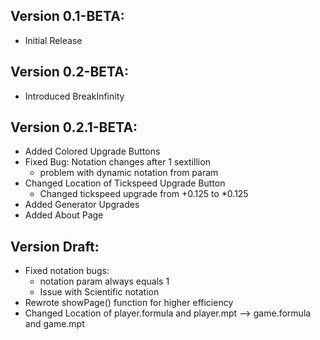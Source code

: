 ## Version 0.1-BETA:
* Initial Release

## Version 0.2-BETA:
* Introduced BreakInfinity

## Version 0.2.1-BETA:
* Added Colored Upgrade Buttons
* Fixed Bug: Notation changes after 1 sextillion
    * problem with dynamic notation from param
* Changed Location of Tickspeed Upgrade Button
    * Changed tickspeed upgrade from +0.125 to *0.125
* Added Generator Upgrades
* Added About Page

## Version Draft:
* Fixed notation bugs:
    * notation param always equals 1
    * Issue with Scientific notation
* Rewrote showPage() function for higher efficiency
* Changed Location of player.formula and player.mpt --> game.formula and game.mpt